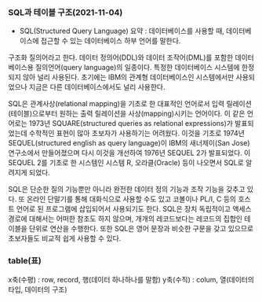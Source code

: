 ### SQL과 테이블 구조(2021-11-04)

- SQL(Structured Query Language)
  요약 : 데이터베이스를 사용할 때, 데이터베이스에 접근할 수 있는 데이터베이스 하부 언어를 말한다.

구조화 질의어라고 한다. 데이터 정의어(DDL)와 데이터 조작어(DML)를 포함한 데이터베이스용 질의언어(query language)의 일종이다. 특정한 데이터베이스 시스템에 한정되지 않아 널리 사용된다. 초기에는 IBM의 관계형 데이터베이스인 시스템에서만 사용되었으나 지금은 다른 데이터베이스에서도 널리 사용한다.

SQL은 관계사상(relational mapping)을 기초로 한 대표적인 언어로서 입력 릴레이션(테이블)으로부터 원하는 출력 릴레이션을 사상(mapping)시키는 언어이다. 이 같은 언어로는 1973년 SQUARE(structured queries as relational expressions)가 발표되었는데 수학적인 표현이 많아 초보자가 사용하기는 어려웠다. 이것을 기초로 1974년 SEQUEL(structured english as query language)이 IBM의 새너제이(San Jose) 연구소에서 만들어졌으며 다시 이것을 개선하여 1976년 SEQUEL 2가 발표되었다. 이 SEQUEL 2를 기초로 한 시스템인 시스템 R, 오라클(Oracle) 등이 나오면서 SQL로 알려지게 되었다.

SQL은 단순한 질의 기능뿐만 아니라 완전한 데이터 정의 기능과 조작 기능을 갖추고 있다. 또 온라인 단말기를 통해 대화식으로 사용할 수도 있고 코볼이나 PL/I, C 등의 호스트 언어로 된 프로그램에 삽입되어서 사용되기도 한다. SQL은 장치 독립적이고 액세스 경로에 대해서는 어떠한 참조도 하지 않으며, 개개의 레코드보다는 레코드의 집합인 테이블을 단위로 연산을 수행한다. 또한 SQL은 영어 문장과 비슷한 구문을 갖고 있으므로 초보자들도 비교적 쉽게 사용할 수 있다.

### table(표)

x축(수평) : row, record, 행(데이터 하나하나를 말함)
y축(수직) : colum, 열(데이터의 타입, 데이터의 구조)
